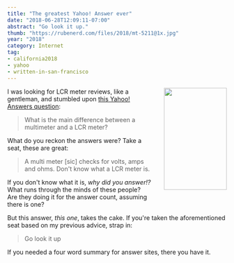 ```yaml
---
title: "The greatest Yahoo! Answer ever"
date: "2018-06-28T12:09:11-07:00"
abstract: "Go look it up."
thumb: "https://rubenerd.com/files/2018/mt-5211@1x.jpg"
year: "2018"
category: Internet
tag:
- california2018
- yahoo
- written-in-san-francisco
---
```

<p><img src="https://rubenerd.com/files/2018/mt-5211@1x.jpg" srcset="https://rubenerd.com/files/2018/mt-5211@1x.jpg 1x, https://rubenerd.com/files/2018/mt-5211@2x.jpg 2x" alt="" style="width:144px; height:235px; float:right; margin:0 0 1em 2em;" /></p>

I was looking for LCR meter reviews, like a gentleman, and stumbled upon [this Yahoo! Answers question]\:

> What is the main difference between a multimeter and a LCR meter? 

What do you reckon the answers were? Take a seat, these are great:

> A multi meter [sic] checks for volts, amps and ohms. Don't know what a LCR meter is.

If you don't know what it is, *why did you answer!?* What runs through the minds of these people? Are they doing it for the answer count, assuming there is one?

But this answer, *this one*, takes the cake. If you're taken the aforementioned seat based on my previous advice, strap in:

> Go look it up

If you needed a four word summary for answer sites, there you have it.

[this Yahoo! Answers question]: https://answers.yahoo.com/question/index?qid=20150925080720AAcd1yQ


